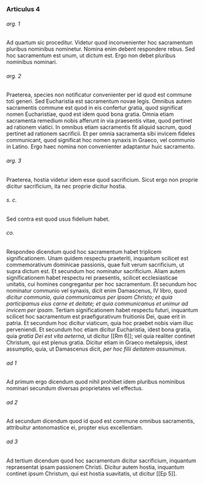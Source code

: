 ### Articulus 4

###### arg. 1
Ad quartum sic proceditur. Videtur quod inconvenienter hoc sacramentum pluribus nominibus nominetur. Nomina enim debent respondere rebus. Sed hoc sacramentum est unum, ut dictum est. Ergo non debet pluribus nominibus nominari.

###### arg. 2
Praeterea, species non notificatur convenienter per id quod est commune toti generi. Sed Eucharistia est sacramentum novae legis. Omnibus autem sacramentis commune est quod in eis confertur gratia, quod significat nomen Eucharistiae, quod est idem quod bona gratia. Omnia etiam sacramenta remedium nobis afferunt in via praesentis vitae, quod pertinet ad rationem viatici. In omnibus etiam sacramentis fit aliquid sacrum, quod pertinet ad rationem sacrificii. Et per omnia sacramenta sibi invicem fideles communicant, quod significat hoc nomen synaxis in Graeco, vel communio in Latino. Ergo haec nomina non convenienter adaptantur huic sacramento.

###### arg. 3
Praeterea, hostia videtur idem esse quod sacrificium. Sicut ergo non proprie dicitur sacrificium, ita nec proprie dicitur hostia.

###### s. c.
Sed contra est quod usus fidelium habet.

###### co.
Respondeo dicendum quod hoc sacramentum habet triplicem significationem. Unam quidem respectu praeteriti, inquantum scilicet est commemorativum dominicae passionis, quae fuit verum sacrificium, ut supra dictum est. Et secundum hoc nominatur sacrificium. Aliam autem significationem habet respectu rei praesentis, scilicet ecclesiasticae unitatis, cui homines congregantur per hoc sacramentum. Et secundum hoc nominatur communio vel synaxis, dicit enim Damascenus, IV libro, quod *dicitur communio, quia communicamus per ipsam Christo; et quia participamus eius carne et deitate; et quia communicamus et unimur ad invicem per ipsam*. Tertiam significationem habet respectu futuri, inquantum scilicet hoc sacramentum est praefigurativum fruitionis Dei, quae erit in patria. Et secundum hoc dicitur viaticum, quia hoc praebet nobis viam illuc perveniendi. Et secundum hoc etiam dicitur Eucharistia, idest bona gratia, quia *gratia Dei est vita aeterna*, ut dicitur [[Rm 6]]; vel quia realiter continet Christum, qui est plenus gratia. Dicitur etiam in Graeco metalepsis, idest assumptio, quia, ut Damascenus dicit, *per hoc filii deitatem assumimus*.

###### ad 1
Ad primum ergo dicendum quod nihil prohibet idem pluribus nominibus nominari secundum diversas proprietates vel effectus.

###### ad 2
Ad secundum dicendum quod id quod est commune omnibus sacramentis, attribuitur antonomastice ei, propter eius excellentiam.

###### ad 3
Ad tertium dicendum quod hoc sacramentum dicitur sacrificium, inquantum repraesentat ipsam passionem Christi. Dicitur autem hostia, inquantum continet ipsum Christum, qui est hostia suavitatis, ut dicitur [[Ep 5]].

